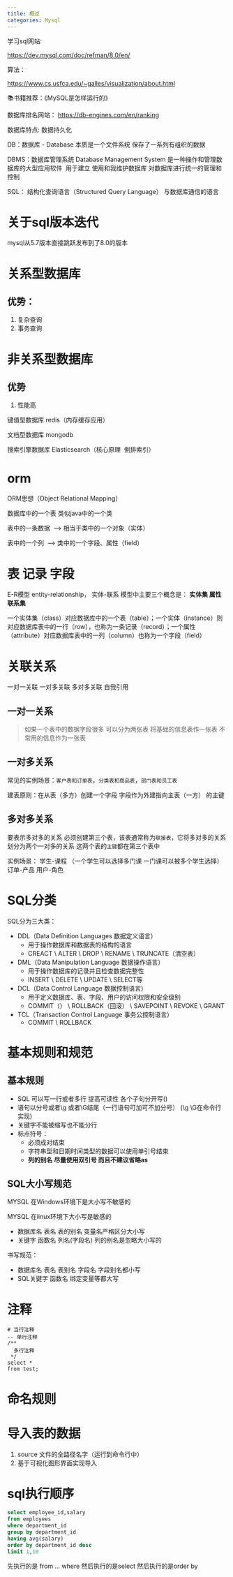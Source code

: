 ```yaml
---
title: 概述
categories: Mysql
---
```


学习sql网站:

<https://dev.mysql.com/doc/refman/8.0/en/>

算法：

<https://www.cs.usfca.edu/~galles/visualization/about.html>

📚书籍推荐：《MySQL是怎样运行的》

数据库排名网站： <https://db-engines.com/en/ranking>

数据库特点: 数据持久化

DB：数据库 - Database 本质是一个文件系统 保存了一系列有组织的数据

DBMS：数据库管理系统 Database Management System 是一种操作和管理数据库的大型应用软件  用于建立 使用和我维护数据库 对数据库进行统一的管理和控制

SQL： 结构化查询语言（Structured Query Language） 与数据库通信的语言



# 关于sql版本迭代

mysql从5.7版本直接跳跃发布到了8.0的版本



# 关系型数据库



## 优势：

1. 复杂查询
2. 事务查询



# 非关系型数据库



## 优势

1. 性能高

键值型数据库 redis（内存缓存应用）

文档型数据库 mongodb

搜索引擎数据库 Elasticsearch（核心原理  倒排索引）



# orm

ORM思想（Object Relational Mapping）

数据库中的一个表 类似java中的一个类

表中的一条数据  --> 相当于类中的一个对象（实体）

表中的一个列  --> 类中的一个字段、属性（field）



# 表 记录 字段

E-R模型 entity-relationship， 实体-联系 模型中主要三个概念是： **实体集 属性 联系集**

一个实体集（class）对应数据库中的一个表（table）；一个实体（instance）则对应数据库表中的一行（row），也称为一条记录（record）；一个属性（attribute）对应数据库表中的一列（column）也称为一个字段（field）



# 关联关系

一对一关联 一对多关联 多对多关联 自我引用



## 一对一关系

> 如果一个表中的数据字段很多 可以分为两张表 将基础的信息表作一张表 不常用的信息作为一张表



## 一对多关系

常见的实例场景：`客户表和订单表`，`分类表和商品表`，`部门表和员工表`

建表原则：在从表（多方）创建一个字段 字段作为外建指向主表（一方） 的主键



## 多对多关系

要表示多对多的关系 必须创建第三个表，该表通常称为`联接表`，它将多对多的关系划分为两个一对多的关系 这两个表的`主键`都在第三个表中

实例场景： 学生-课程 （一个学生可以选择多门课 一门课可以被多个学生选择）订单-产品 用户-角色



# SQL分类

SQL分为三大类：

- DDL（Data Definition Languages 数据定义语言）
  - 用于操作数据库和数据表的结构的语言
  - CREACT \ ALTER \ DROP \ RENAME \ TRUNCATE（清空表）
- DML（Data Manipulation Language 数据操作语言）
  - 用于操作数据库的记录并且检查数据完整性
  - INSERT \ DELETE \ UPDATE \ SELECT等
- DCL（Data Control Language 数据控制语言）
  - 用于定义数据库、表、字段、用户的访问权限和安全级别
  - COMMIT（） \ ROLLBACK（回滚） \ SAVEPOINT \ REVOKE \ GRANT
- TCL（Transaction Control Language 事务公控制语言）
  - COMMIT \ ROLLBACK



# 基本规则和规范



## 基本规则

- SQL 可以写一行或者多行 提高可读性 各个子句分开写()
- 语句以分号或者\g 或者\G结尾（一行语句可加可不加分号） (\g \G在命令行实现)
- 关键字不能被缩写也不能分行
- 标点符号：
  - 必须成对结束
  - 字符串型和日期时间类型的数据可以使用单引号结束
  - **列的别名 尽量使用双引号 而且不建议省略as**



## SQL大小写规范

MYSQL 在Windows环境下是大小写不敏感的

MYSQL 在linux环境下大小写是敏感的

- 数据库名 表名 表的别名 变量名严格区分大小写
- 关键字 函数名 列名(字段名) 列的别名是忽略大小写的

书写规范：

- 数据库名 表名 表别名 字段名 字段别名都小写
- SQL关键字 函数名 绑定变量等都大写



# 注释

    # 当行注释
    -- 单行注释
    /**
      多行注释
     */
    select *
    from test;



# 命名规则



# 导入表的数据

1. source 文件的全路径名字（运行到命令行中）
2. 基于可视化图形界面实现导入



# sql执行顺序

```sql
select employee_id,salary
from employees
where department_id
group by department_id
having avg(salary)
order by department_id desc
limit 1,10
```

先执行的是 from ... where 然后执行的是select 然后执行的是order by
